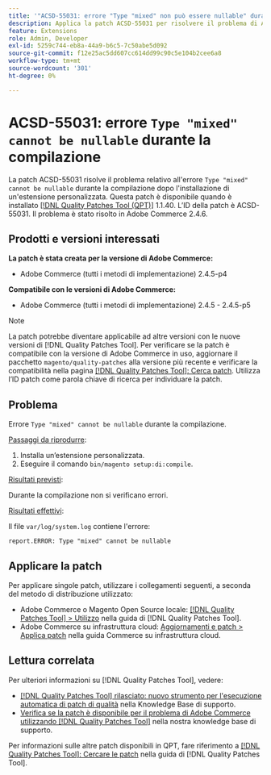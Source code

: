 ```yaml
---
title: '"ACSD-55031: errore "Type "mixed" non può essere nullable" durante la compilazione"'
description: Applica la patch ACSD-55031 per risolvere il problema di Adobe Commerce, in cui l’errore *Type "mixed" non può essere nullable* durante la compilazione dopo l’installazione di un’estensione personalizzata.
feature: Extensions
role: Admin, Developer
exl-id: 5259c744-eb8a-44a9-b6c5-7c50abe5d092
source-git-commit: f12e25ac5dd607cc614dd99c90c5e104b2cee6a8
workflow-type: tm+mt
source-wordcount: '301'
ht-degree: 0%

---
```


# ACSD-55031: errore `Type "mixed" cannot be nullable` durante la compilazione

La patch ACSD-55031 risolve il problema relativo all&#39;errore `Type "mixed" cannot be nullable` durante la compilazione dopo l&#39;installazione di un&#39;estensione personalizzata. Questa patch è disponibile quando è installato [[!DNL Quality Patches Tool (QPT)]](/help/announcements/adobe-commerce-announcements/magento-quality-patches-released-new-tool-to-self-serve-quality-patches.md) 1.1.40. L’ID della patch è ACSD-55031. Il problema è stato risolto in Adobe Commerce 2.4.6.

## Prodotti e versioni interessati

**La patch è stata creata per la versione di Adobe Commerce:**

* Adobe Commerce (tutti i metodi di implementazione) 2.4.5-p4

**Compatibile con le versioni di Adobe Commerce:**

* Adobe Commerce (tutti i metodi di implementazione) 2.4.5 - 2.4.5-p5

>[!NOTE]
>
>La patch potrebbe diventare applicabile ad altre versioni con le nuove versioni di [!DNL Quality Patches Tool]. Per verificare se la patch è compatibile con la versione di Adobe Commerce in uso, aggiornare il pacchetto `magento/quality-patches` alla versione più recente e verificare la compatibilità nella pagina [[!DNL Quality Patches Tool]: Cerca patch](https://experienceleague.adobe.com/tools/commerce-quality-patches/index.html). Utilizza l’ID patch come parola chiave di ricerca per individuare la patch.

## Problema

Errore `Type "mixed" cannot be nullable` durante la compilazione.

<u>Passaggi da riprodurre</u>:

1. Installa un’estensione personalizzata.
1. Eseguire il comando `bin/magento setup:di:compile`.

<u>Risultati previsti</u>:

Durante la compilazione non si verificano errori.

<u>Risultati effettivi</u>:

Il file `var/log/system.log` contiene l&#39;errore:

```
report.ERROR: Type "mixed" cannot be nullable
```

## Applicare la patch

Per applicare singole patch, utilizzare i collegamenti seguenti, a seconda del metodo di distribuzione utilizzato:

* Adobe Commerce o Magento Open Source locale: [[!DNL Quality Patches Tool] > Utilizzo](https://experienceleague.adobe.com/docs/commerce-operations/tools/quality-patches-tool/usage.html) nella guida di [!DNL Quality Patches Tool].
* Adobe Commerce su infrastruttura cloud: [Aggiornamenti e patch > Applica patch](https://experienceleague.adobe.com/docs/commerce-cloud-service/user-guide/develop/upgrade/apply-patches.html) nella guida Commerce su infrastruttura cloud.

## Lettura correlata

Per ulteriori informazioni su [!DNL Quality Patches Tool], vedere:

* [[!DNL Quality Patches Tool] rilasciato: nuovo strumento per l&#39;esecuzione automatica di patch di qualità](/help/announcements/adobe-commerce-announcements/magento-quality-patches-released-new-tool-to-self-serve-quality-patches.md) nella Knowledge Base di supporto.
* [Verifica se la patch è disponibile per il problema di Adobe Commerce utilizzando  [!DNL Quality Patches Tool]](/help/support-tools/patches-available-in-qpt-tool/check-patch-for-magento-issue-with-magento-quality-patches.md) nella nostra knowledge base di supporto.

Per informazioni sulle altre patch disponibili in QPT, fare riferimento a [[!DNL Quality Patches Tool]: Cercare le patch](https://experienceleague.adobe.com/tools/commerce-quality-patches/index.html) nella guida di [!DNL Quality Patches Tool].

